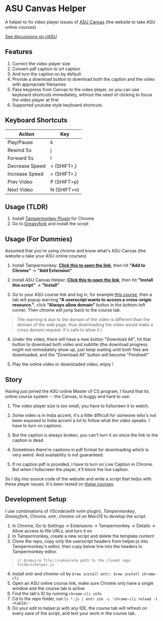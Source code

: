 # ASU Canvas Helper

A helper to fix video player issues of [ASU Canvas](https://asuce.instructure.com/) (the website to take ASU online courses)

[See discussions on r/ASU](https://www.reddit.com/r/ASU/comments/ukvuai/i_wrote_a_plugin_to_fix_the_damn_canvas/)

## Features
1. Correct the video player size
2. Convert pdf caption to srt caption
3. And turn the caption on by default
4. Provide a download button to download both the caption and the video with appropriate filenames
5. Pass keypress from Canvas to the video player, so you can use keyboard shortcuts immediately, without the need of clicking to focus the video player at first
6. Supported youtube style keyboard shortcuts

## Keyboard Shortcuts
| Action         | Key         |
| -------------- | ----------- |
| Play/Pause     | k           |
| Rewind 5s      | j           |
| Forward 5s     | l           |
| Decrease Speed | < (SHIFT+,) |
| Increase Speed | > (SHIFT+.) |
| Prev Video     | P (SHIFT+p) |
| Next Video     | N (SHIFT+n) |

## Usage (TLDR)
1. Install [Tampermonkey Plugin](https://chrome.google.com/webstore/detail/tampermonkey/dhdgffkkebhmkfjojejmpbldmpobfkfo) for Chrome 
2. Go to [Greasyfork](https://greasyfork.org/en/scripts/444645-asu-canvas-helper) and install the script

## Usage (For Dummies)
Assumed that you're using chrome and know what's ASU Canvas (the website u take your ASU online courses)

1. Install Tampermonkey: **[Click this to open the link](https://chrome.google.com/webstore/detail/tampermonkey/dhdgffkkebhmkfjojejmpbldmpobfkfo)**, then hit **"Add to Chrome"** -> **"Add Extension"**

2. Install ASU Canvas Helper: **[Click this to open the link](https://greasyfork.org/en/scripts/444645-asu-canvas-helper)**, then hit **"Install this script"** -> **"Install"**

3. Go to your ASU course link and log in, for example [this course](https://asuce.instructure.com/courses/2567/pages/2-dot-3-leftmost-and-rightmost-derivations?module_item_id=126914), then a tab will popup warning **"A userscript wants to access a cross-origin resource."**, click **"Always allow domain"** button in the bottom-left corner. Then chrome will jump back to the course tab. 
> The warning is due to the domain of the video is different than the domain of the web page, thus downloading the video would make a cross domain request. It's safe to allow it.)

4. Under the video, there will have a new button "Download All", hit that button to download both video and subtitle (the download progress might not immediately show up, just keep waiting until both files are downloaded, and the "Download All" button will become "Finished!"

5. Play the online video or downloaded video, enjoy !

## Story
Having just joined the ASU online Master of CS program, I found that its online course system -- the Canvas, is buggy and hard to use:

1. The video player size is too small, you have to fullscreen it to watch.

2. Some video is in India accent, it's a little difficult for someone who's not been exposed to India accent a lot to follow what the video speaks. I have to turn on captions.

3. But the caption is always broken, you can't turn it on since the link to the caption is dead.

4. Sometimes there're captions in pdf format for downloading which is very weird. And availability is not guaranteed.

5. If no caption pdf is provided, I have to turn on Live Caption in Chrome. But when I fullscreen the player, it'll block the live caption.

So I dig into source code of the website and write a script that helps with these player issues. It's been tested on [these courses](https://courses.cpe.asu.edu/browse/mcs).

## Development Setup
I use combinations of *VScode*(with nvim plugin), *Tampermonkey*, *Greasyfork*, *Chrome*, *entr*, *chrome-cli* on *MacOS* to develop the script.

1. In Chrome, Go to Settings -> Extensions -> Tampermonkey -> Details -> Allow access to file URLs, and turn it on
2. In Tampermonkey, create a new script and delete the template content
3. Clone the repo, copy only the userscript headers from helper.js into Tampermonkey's editor, then copy below line into the headers in Tampermonkey editor. 
> `// @require file://<absolute path to the cloned repo folder>/helper.js`
4. Install *entr* and *chrome-cli* by `brew install entr; brew install chrome-cli`
4. Open an ASU online course link, make sure Chrome only have a single window and the course tab is active
5. Find the tab's ID by running `chrome-cli info`
6. Cd to the repo folder, run `ls *.js | entr zsh -c 'chrome-cli reload -t <tabId>'`
7. Do your edit to helper.js with any IDE, the course tab will refresh on every save of the script, and test your work in the course tab.

